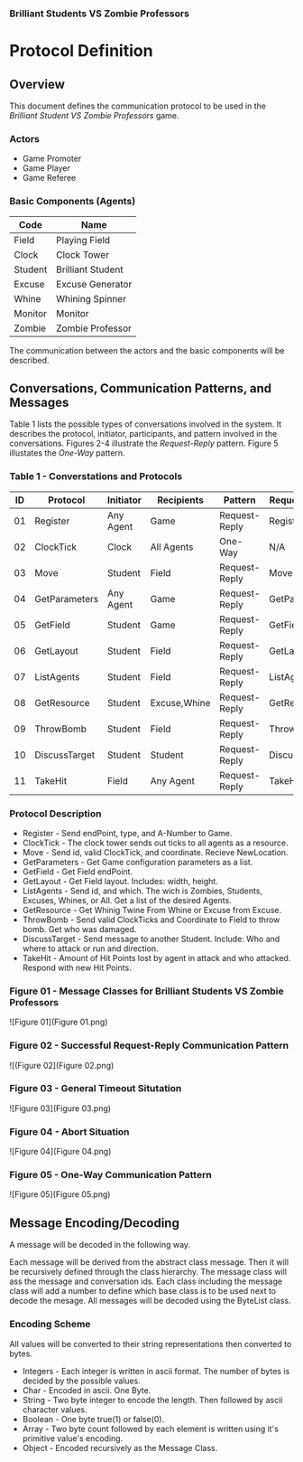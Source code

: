 ### Brilliant Students VS Zombie Professors

Protocol Definition
===================

Overview
-----------

This document defines the communication protocol to be used in the *Brilliant Student VS Zombie Professors* game.

### Actors

* Game Promoter
* Game Player
* Game Referee

### Basic Components (Agents)

Code    | Name
------- | ----
Field   | Playing Field
Clock   | Clock Tower
Student | Brilliant Student
Excuse  | Excuse Generator
Whine   | Whining Spinner
Monitor | Monitor
Zombie  | Zombie Professor

The communication between the actors and the basic components will be described.


Conversations, Communication Patterns, and Messages
---------------------------------------------------

Table 1 lists the possible types of conversations involved in the system. It describes the protocol, initiator, participants, and pattern involved in the conversations. Figures 2-4 illustrate the *Request-Reply* pattern. Figure 5 illustates the *One-Way* pattern.

### Table 1 - Converstations and Protocols

ID | Protocol       | Initiator | Recipients    | Pattern       | Request Class | Reply Class
---| -------------- | --------- | ------------- | ------------- | ------------- | -----------
01 | Register       | Any Agent | Game          | Request-Reply | Register      | Assignment
02 | ClockTick      | Clock     | All Agents    | One-Way       | N/A           | ClockTickReply
03 | Move           | Student   | Field         | Request-Reply | Move          | NewLocation
04 | GetParameters  | Any Agent | Game          | Request-Reply | GetParameters | ParameterList
05 | GetField       | Student   | Game          | Request-Reply | GetField      | Field
06 | GetLayout      | Student   | Field         | Request-Reply | GetLayout     | Layout
07 | ListAgents     | Student   | Field         | Request-Reply | ListAgents    | AgentList
08 | GetResource    | Student   | Excuse,Whine  | Request-Reply | GetResource   | Resource
09 | ThrowBomb      | Student   | Field         | Request-Reply | ThrowBomb     | DamageDone
10 | DiscussTarget  | Student   | Student       | Request-Reply | DiscussTarget | TargetStrategy
11 | TakeHit        | Field     | Any Agent     | Request-Reply | TakeHit       | ImHit

### Protocol Description

* Register - Send endPoint, type, and A-Number to Game.
* ClockTick - The clock tower sends out ticks to all agents as a resource.
* Move - Send id, valid ClockTick, and coordinate. Recieve NewLocation.
* GetParameters - Get Game configuration parameters as a list.
* GetField - Get Field endPoint.
* GetLayout - Get Field layout. Includes: width, height.
* ListAgents - Send id, and which. The wich is Zombies, Students, Excuses, Whines, or All. Get a list of the desired Agents.
* GetResource - Get Whinig Twine From Whine or Excuse from Excuse.
* ThrowBomb - Send valid ClockTicks and Coordinate to Field to throw bomb. Get who was damaged.
* DiscussTarget - Send message to another Student. Include: Who and where to attack or run and direction.
* TakeHit - Amount of Hit Points lost by agent in attack and who attacked. Respond with new Hit Points.


### Figure 01 - Message Classes for Brilliant Students VS Zombie Professors

![Figure 01](Figure 01.png)

### Figure 02 - Successful Request-Reply Communication Pattern

![(Figure 02](Figure 02.png)

### Figure 03 - General Timeout Situtation

![Figure 03](Figure 03.png)

### Figure 04 - Abort Situation

![Figure 04](Figure 04.png)

### Figure 05 - One-Way Communication Pattern

![Figure 05](Figure 05.png)

Message Encoding/Decoding
-------------------------

A message will be decoded in the following way.

Each message will be derived from the abstract class message. Then it will be recursively defined through the class hierarchy. The message class will ass the message and conversation ids. Each class including the message class will add a number to define which base class is to be used next to decode the mesage. All messages will be decoded using the ByteList class.

### Encoding Scheme

All values will be converted to their string representations then converted to bytes.

* Integers - Each integer is written in ascii format. The number of bytes is decided by the possible values.
* Char - Encoded in ascii. One Byte.
* String - Two byte integer to encode the length. Then followed by ascii character values.
* Boolean - One byte true(1) or false(0).
* Array - Two byte count followed by each element is written using it's primitive value's encoding.
* Object - Encoded recursively as the Message Class.

